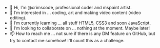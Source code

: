 - 👋 Hi, I’m @crimscode, professional coder and mspaint artist.
- 👀 I’m interested in ... coding, art and making video content (video editing).
- 🌱 I’m currently learning ... all stuff HTML5, CSS3 and soon JavaScript.
- 💞️ I’m looking to collaborate on ... nothing at the moment. Maybe later!
- 📫 How to reach me ... not sure if there is any DM feature on GitHub, but try to contact me somehow! I'll count this as a challenge.

<!---
crimscode/crimscode is a ✨ special ✨ repository because its `README.md` (this file) appears on your GitHub profile.
You can click the Preview link to take a look at your changes.
--->

